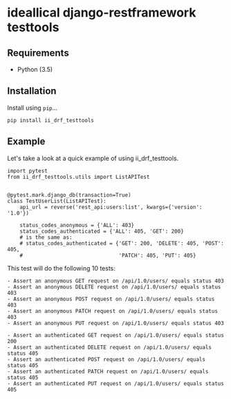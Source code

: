 # ideallical django-restframework testtools

## Requirements

* Python (3.5)

## Installation

Install using `pip`...

    pip install ii_drf_testtools

## Example

Let's take a look at a quick example of using ii_drf_testtools.

    import pytest
    from ii_drf_testtools.utils import ListAPITest


    @pytest.mark.django_db(transaction=True)
    class TestUserList(ListAPITest):
        api_url = reverse('rest_api:users:list', kwargs={'version': '1.0'})

        status_codes_anonymous = {'ALL': 403}
        status_codes_authenticated = {'ALL': 405, 'GET': 200}
        # is the same as:
        # status_codes_authenticated = {'GET': 200, 'DELETE': 405, 'POST': 405,
        #                               'PATCH': 405, 'PUT': 405}

This test will do the following 10 tests:

    - Assert an anonymous GET request on /api/1.0/users/ equals status 403
    - Assert an anonymous DELETE request on /api/1.0/users/ equals status 403
    - Assert an anonymous POST request on /api/1.0/users/ equals status 403
    - Assert an anonymous PATCH request on /api/1.0/users/ equals status 403
    - Assert an anonymous PUT request on /api/1.0/users/ equals status 403

    - Assert an authenticated GET request on /api/1.0/users/ equals status 200
    - Assert an authenticated DELETE request on /api/1.0/users/ equals status 405
    - Assert an authenticated POST request on /api/1.0/users/ equals status 405
    - Assert an authenticated PATCH request on /api/1.0/users/ equals status 405
    - Assert an authenticated PUT request on /api/1.0/users/ equals status 405
